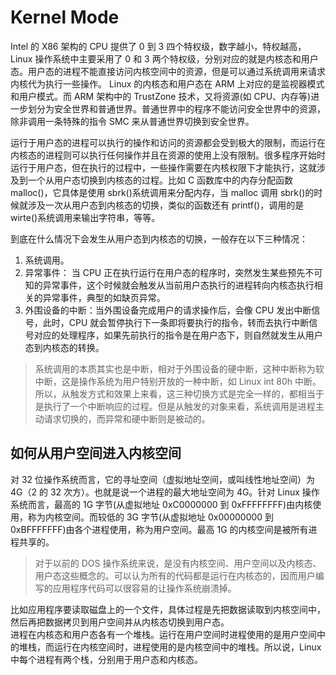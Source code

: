 # Kernel Mode

Intel 的 X86 架构的 CPU 提供了 0 到 3 四个特权级，数字越小，特权越高，Linux 操作系统中主要采用了 0 和 3 两个特权级，分别对应的就是内核态和用户态。用户态的进程不能直接访问内核空间中的资源，但是可以通过系统调用来请求内核代为执行一些操作。
Linux 的内核态和用户态在 ARM 上对应的是监视器模式和用户模式。而 ARM 架构中的 TrustZone 技术，又将资源(如 CPU、内存等)进一步划分为安全世界和普通世界。普通世界中的程序不能访问安全世界中的资源，除非调用一条特殊的指令 SMC 来从普通世界切换到安全世界。

运行于用户态的进程可以执行的操作和访问的资源都会受到极大的限制，而运行在内核态的进程则可以执行任何操作并且在资源的使用上没有限制。很多程序开始时运行于用户态，但在执行的过程中，一些操作需要在内核权限下才能执行，这就涉及到一个从用户态切换到内核态的过程。比如 C 函数库中的内存分配函数 malloc()，它具体是使用 sbrk()系统调用来分配内存，当 malloc 调用 sbrk()的时候就涉及一次从用户态到内核态的切换，类似的函数还有 printf()，调用的是 wirte()系统调用来输出字符串，等等。

到底在什么情况下会发生从用户态到内核态的切换，一般存在以下三种情况：

1. 系统调用。
2. 异常事件： 当 CPU 正在执行运行在用户态的程序时，突然发生某些预先不可知的异常事件，这个时候就会触发从当前用户态执行的进程转向内核态执行相关的异常事件，典型的如缺页异常。
3. 外围设备的中断：当外围设备完成用户的请求操作后，会像 CPU 发出中断信号，此时，CPU 就会暂停执行下一条即将要执行的指令，转而去执行中断信号对应的处理程序，如果先前执行的指令是在用户态下，则自然就发生从用户态到内核态的转换。

> 系统调用的本质其实也是中断，相对于外围设备的硬中断，这种中断称为软中断，这是操作系统为用户特别开放的一种中断，如 Linux int 80h 中断。所以，从触发方式和效果上来看，这三种切换方式是完全一样的，都相当于是执行了一个中断响应的过程。但是从触发的对象来看，系统调用是进程主动请求切换的，而异常和硬中断则是被动的。

## 如何从用户空间进入内核空间

对 32 位操作系统而言，它的寻址空间（虚拟地址空间，或叫线性地址空间）为 4G（2 的 32 次方）。也就是说一个进程的最大地址空间为 4G。针对 Linux 操作系统而言，最高的 1G 字节(从虚拟地址 0xC0000000 到 0xFFFFFFFF)由内核使用，称为内核空间。而较低的 3G 字节(从虚拟地址 0x00000000 到 0xBFFFFFFF)由各个进程使用，称为用户空间。最高 1G 的内核空间是被所有进程共享的。

> 对于以前的 DOS 操作系统来说，是没有内核空间、用户空间以及内核态、用户态这些概念的。可以认为所有的代码都是运行在内核态的，因而用户编写的应用程序代码可以很容易的让操作系统崩溃掉。

比如应用程序要读取磁盘上的一个文件，具体过程是先把数据读取到内核空间中，然后再把数据拷贝到用户空间并从内核态切换到用户态。  
进程在内核态和用户态各有一个堆栈。运行在用户空间时进程使用的是用户空间中的堆栈，而运行在内核空间时，进程使用的是内核空间中的堆栈。所以说，Linux 中每个进程有两个栈，分别用于用户态和内核态。
